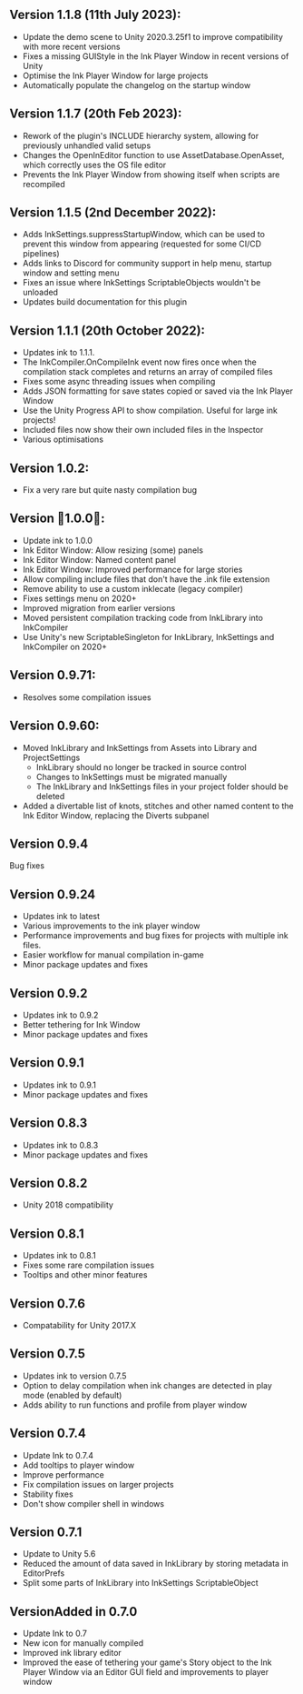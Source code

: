 ## Version 1.1.8 (11th July 2023):
- Update the demo scene to Unity 2020.3.25f1 to improve compatibility with more recent versions
- Fixes a missing GUIStyle in the Ink Player Window in recent versions of Unity
- Optimise the Ink Player Window for large projects
- Automatically populate the changelog on the startup window

## Version 1.1.7 (20th Feb 2023):
- Rework of the plugin's INCLUDE hierarchy system, allowing for previously unhandled valid setups
- Changes the OpenInEditor function to use AssetDatabase.OpenAsset, which correctly uses the OS file editor
- Prevents the Ink Player Window from showing itself when scripts are recompiled

## Version 1.1.5 (2nd December 2022):
- Adds InkSettings.suppressStartupWindow, which can be used to prevent this window from appearing (requested for some CI/CD pipelines)
- Adds links to Discord for community support in help menu, startup window and setting menu
- Fixes an issue where InkSettings ScriptableObjects wouldn't be unloaded
- Updates build documentation for this plugin

## Version 1.1.1 (20th October 2022):
- Updates ink to 1.1.1.
- The InkCompiler.OnCompileInk event now fires once when the compilation stack completes and returns an array of compiled files
- Fixes some async threading issues when compiling
- Adds JSON formatting for save states copied or saved via the Ink Player Window
- Use the Unity Progress API to show compilation. Useful for large ink projects!
- Included files now show their own included files in the Inspector
- Various optimisations

## Version 1.0.2:
- Fix a very rare but quite nasty compilation bug

## Version 🎉1.0.0🎉:
- Update ink to 1.0.0
- Ink Editor Window: Allow resizing (some) panels
- Ink Editor Window: Named content panel 
- Ink Editor Window: Improved performance for large stories
- Allow compiling include files that don't have the .ink file extension
- Remove ability to use a custom inklecate (legacy compiler)
- Fixes settings menu on 2020+
- Improved migration from earlier versions
- Moved persistent compilation tracking code from InkLibrary into InkCompiler
- Use Unity's new ScriptableSingleton for InkLibrary, InkSettings and InkCompiler on 2020+

## Version 0.9.71:
- Resolves some compilation issues

## Version 0.9.60:
- Moved InkLibrary and InkSettings from Assets into Library and ProjectSettings
   - InkLibrary should no longer be tracked in source control
   - Changes to InkSettings must be migrated manually
   - The InkLibrary and InkSettings files in your project folder should be deleted
- Added a divertable list of knots, stitches and other named content to the Ink Editor Window, replacing the Diverts subpanel

## Version 0.9.4
Bug fixes

## Version 0.9.24
- Updates ink to latest
- Various improvements to the ink player window
- Performance improvements and bug fixes for projects with multiple ink files.
- Easier workflow for manual compilation in-game
- Minor package updates and fixes

## Version 0.9.2
- Updates ink to 0.9.2
- Better tethering for Ink Window
- Minor package updates and fixes

## Version 0.9.1
- Updates ink to 0.9.1
- Minor package updates and fixes

## Version 0.8.3
- Updates ink to 0.8.3
- Minor package updates and fixes

## Version 0.8.2
- Unity 2018 compatibility

## Version 0.8.1
- Updates ink to 0.8.1
- Fixes some rare compilation issues
- Tooltips and other minor features

## Version 0.7.6
- Compatability for Unity 2017.X

## Version 0.7.5
- Updates ink to version 0.7.5
- Option to delay compilation when ink changes are detected in play mode (enabled by default)
- Adds ability to run functions and profile from player window

## Version 0.7.4
- Update Ink to 0.7.4
- Add tooltips to player window
- Improve performance
- Fix compilation issues on larger projects
- Stability fixes
- Don't show compiler shell in windows

## Version 0.7.1
- Update to Unity 5.6
- Reduced the amount of data saved in InkLibrary by storing metadata in EditorPrefs
- Split some parts of InkLibrary into InkSettings ScriptableObject

## VersionAdded in 0.7.0
- Update Ink to 0.7
- New icon for manually compiled
- Improved ink library editor
- Improved the ease of tethering your game's Story object to the Ink Player Window via an Editor GUI field and improvements to player window